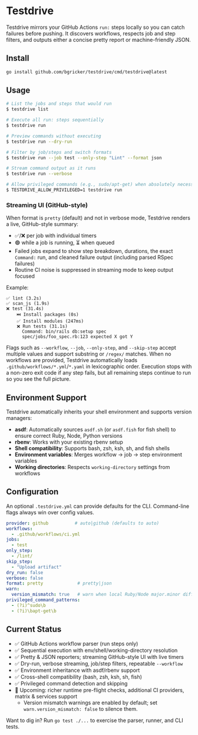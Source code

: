 # Testdrive

Testdrive mirrors your GitHub Actions `run:` steps locally so you can catch failures before pushing. It discovers workflows, respects job and step filters, and outputs either a concise pretty report or machine-friendly JSON.

## Install

```bash
go install github.com/bgricker/testdrive/cmd/testdrive@latest
```

## Usage

```bash
# List the jobs and steps that would run
$ testdrive list

# Execute all run: steps sequentially
$ testdrive run

# Preview commands without executing
$ testdrive run --dry-run

# Filter by job/steps and switch formats
$ testdrive run --job test --only-step "Lint" --format json

# Stream command output as it runs
$ testdrive run --verbose

# Allow privileged commands (e.g., sudo/apt-get) when absolutely necessary
$ TESTDRIVE_ALLOW_PRIVILEGED=1 testdrive run
```

### Streaming UI (GitHub-style)

When format is `pretty` (default) and not in verbose mode, Testdrive renders a live, GitHub-style summary:

- ✅/❌ per job with individual timers
- 🟢 while a job is running, ⏳ when queued
- Failed jobs expand to show step breakdown, durations, the exact `Command:` run, and cleaned failure output (including parsed RSpec failures)
- Routine CI noise is suppressed in streaming mode to keep output focused

Example:

```
✅ lint (3.2s)
✅ scan_js (1.9s)
❌ test (31.4s)
    ⏭️ Install packages (0s)
    ✅ Install modules (247ms)
    ❌ Run tests (31.1s)
      Command: bin/rails db:setup spec
      spec/jobs/foo_spec.rb:123 expected X got Y
```

Flags such as `--workflow`, `--job`, `--only-step`, and `--skip-step` accept multiple values and support substring or `/regex/` matches. When no workflows are provided, Testdrive automatically loads `.github/workflows/*.yml`/`*.yaml` in lexicographic order. Execution stops with a non-zero exit code if any step fails, but all remaining steps continue to run so you see the full picture.

## Environment Support

Testdrive automatically inherits your shell environment and supports version managers:

- **asdf**: Automatically sources `asdf.sh` (or `asdf.fish` for fish shell) to ensure correct Ruby, Node, Python versions
- **rbenv**: Works with your existing rbenv setup
- **Shell compatibility**: Supports bash, zsh, ksh, sh, and fish shells
- **Environment variables**: Merges workflow → job → step environment variables
- **Working directories**: Respects `working-directory` settings from workflows

## Configuration

An optional `.testdrive.yml` can provide defaults for the CLI. Command-line flags always win over config values.

```yaml
provider: github          # auto|github (defaults to auto)
workflows:
  - .github/workflows/ci.yml
jobs:
  - test
only_step:
  - /lint/
skip_step:
  - "Upload artifact"
dry_run: false
verbose: false
format: pretty             # pretty|json
warn:
  version_mismatch: true   # warn when local Ruby/Node major.minor differs
privileged_command_patterns:
  - (?i)^sudo\b
  - (?i)\bapt-get\b
```

## Current Status

- ✅ GitHub Actions workflow parser (run steps only)
- ✅ Sequential execution with env/shell/working-directory resolution
- ✅ Pretty & JSON reporters; streaming GitHub-style UI with live timers
- ✅ Dry-run, verbose streaming, job/step filters, repeatable `--workflow`
- ✅ Environment inheritance with asdf/rbenv support
- ✅ Cross-shell compatibility (bash, zsh, ksh, sh, fish)
- ✅ Privileged command detection and skipping
- 🚧 Upcoming: richer runtime pre-flight checks, additional CI providers, matrix & services support
  - Version mismatch warnings are enabled by default; set `warn.version_mismatch: false` to silence them.

Want to dig in? Run `go test ./...` to exercise the parser, runner, and CLI tests.
